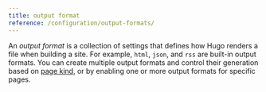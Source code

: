 ```yaml
---
title: output format
reference: /configuration/output-formats/
---
```


An _output format_ is a collection of settings that defines how Hugo renders a file when building a site. For example, `html`, `json`, and `rss` are built-in output formats. You can create multiple output formats and control their generation based on [page kind](g), or by enabling one or more output formats for specific pages.
